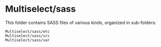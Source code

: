 # Multiselect/sass

This folder contains SASS files of various kinds, organized in sub-folders:

    Multiselect/sass/etc
    Multiselect/sass/src
    Multiselect/sass/var
